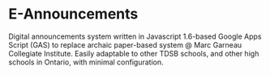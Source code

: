 # E-Announcements

Digital announcements system written in Javascript 1.6-based Google Apps Script (GAS) to replace archaic paper-based system @ Marc Garneau Collegiate Institute. Easily adaptable to other TDSB schools, and other high schools in Ontario, with minimal configuration.
